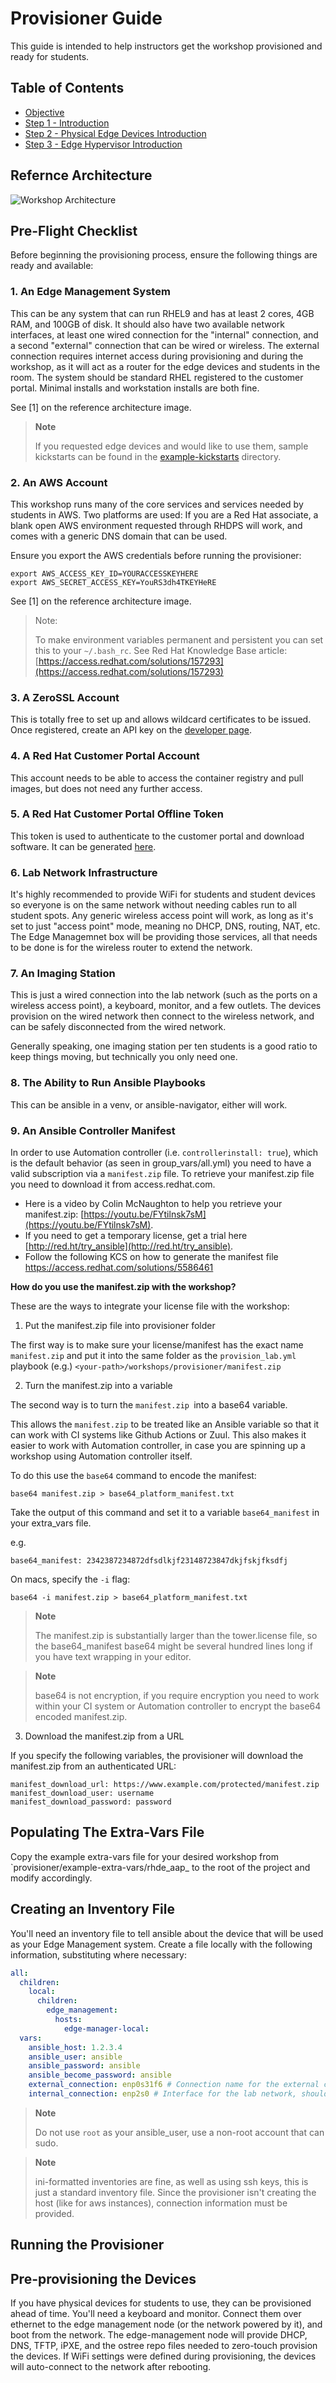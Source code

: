 # Provisioner Guide

This guide is intended to help instructors get the workshop provisioned and ready for students. 

## Table of Contents

* [Objective](#objective)
* [Step 1 - Introduction](#step-1---introduction)
* [Step 2 - Physical Edge Devices Introduction](#step-2---physical-edge-devices-introduction)
* [Step 3 - Edge Hypervisor Introduction](#step-3---edge-hypervisor-introduction)

## Refernce Architecture

![Workshop Architecture](../images/architecture.png)

## Pre-Flight Checklist

Before beginning the provisioning process, ensure the following things are ready and available:

### 1. An Edge Management System

This can be any system that can run RHEL9 and has at least 2 cores, 4GB RAM, and 100GB of disk. It should also have two available network interfaces, at least one wired connection for the "internal" connection, and a second "external" connection that can be wired or wireless. The external connection requires internet access during provisioning and during the workshop, as it will act as a router for the edge devices and students in the room. The system should be standard RHEL registered to the customer portal. Minimal installs and workstation installs are both fine.

See [1] on the reference architecture image.

>**Note**
>
> If you requested edge devices and would like to use them, sample kickstarts can be found in the [example-kickstarts](./example-kickstarts/) directory.

### 2. An AWS Account

This workshop runs many of the core services and services needed by students in AWS. Two platforms are used: If you are a Red Hat associate, a blank open AWS environment requested through RHDPS will work, and comes with a generic DNS domain that can be used.

Ensure you export the AWS credentials before running the provisioner:
```
export AWS_ACCESS_KEY_ID=YOURACCESSKEYHERE
export AWS_SECRET_ACCESS_KEY=YouRS3dh4TKEYHeRE
```

See [1] on the reference architecture image.

> Note:
>
> To make environment variables permanent and persistent you can set this to your `~/.bash_rc`.  See Red Hat Knowledge Base article: [https://access.redhat.com/solutions/157293](https://access.redhat.com/solutions/157293)

### 3. A ZeroSSL Account

This is totally free to set up and allows wildcard certificates to be issued. Once registered, create an API key on the [developer page](https://app.zerossl.com/developer).

### 4. A Red Hat Customer Portal Account

This account needs to be able to access the container registry and pull images, but does not need any further access.

### 5. A Red Hat Customer Portal Offline Token

This token is used to authenticate to the customer portal and download software. It can be generated [here](https://access.redhat.com/management/api).

### 6. Lab Network Infrastructure

It's highly recommended to provide WiFi for students and student devices so everyone is on the same network without needing cables run to all student spots. Any generic wireless access point will work, as long as it's set to just "access point" mode, meaning no DHCP, DNS, routing, NAT, etc. The Edge Managemnet box will be providing those services, all that needs to be done is for the wireless router to extend the network.

### 7. An Imaging Station

This is just a wired connection into the lab network (such as the ports on a wireless access point), a keyboard, monitor, and a few outlets. The devices provision on the wired network then connect to the wireless network, and can be safely disconnected from the wired network.

Generally speaking, one imaging station per ten students is a good ratio to keep things moving, but technically you only need one.

### 8. The Ability to Run Ansible Playbooks

This can be ansible in a venv, or ansible-navigator, either will work.

### 9. An Ansible Controller Manifest

In order to use Automation controller (i.e. `controllerinstall: true`), which is the default behavior (as seen in group_vars/all.yml) you need to have a valid subscription via a `manifest.zip` file.  To retrieve your manifest.zip file you need to download it from access.redhat.com.  

- Here is a video by Colin McNaughton to help you retrieve your manifest.zip:
 [https://youtu.be/FYtilnsk7sM](https://youtu.be/FYtilnsk7sM).
- If you need to get a temporary license, get a trial here [http://red.ht/try_ansible](http://red.ht/try_ansible).
- Follow the following KCS on how to generate the manifest file https://access.redhat.com/solutions/5586461

**How do you use the manifest.zip with the workshop?**

These are the ways to integrate your license file with the workshop:

1. Put the manifest.zip file into provisioner folder

  The first way is to make sure your license/manifest has the exact name `manifest.zip` and put it into the same folder as the `provision_lab.yml` playbook (e.g.) `<your-path>/workshops/provisioner/manifest.zip`

2. Turn the manifest.zip into a variable

  The second way is to turn the `manifest.zip `into a base64 variable.

  This allows the `manifest.zip` to be treated like an Ansible variable so that it can work with CI systems like Github Actions or Zuul.  This also makes it easier to work with Automation controller, in case you are spinning up a workshop using Automation controller itself.

  To do this use the `base64` command to encode the manifest:

  ```
  base64 manifest.zip > base64_platform_manifest.txt
  ```
  Take the output of this command and set it to a variable `base64_manifest` in your extra_vars file.

  e.g.
  ```
  base64_manifest: 2342387234872dfsdlkjf23148723847dkjfskjfksdfj
  ```

  On macs, specify the `-i` flag:
  ```
  base64 -i manifest.zip > base64_platform_manifest.txt
  ```

  >**Note**
  >
  >The manifest.zip is substantially larger than the tower.license file, so the base64_manifest base64 might be several hundred lines long if you have text wrapping in your editor.

  >**Note**
  >
  >base64 is not encryption, if you require encryption you need to work within your CI system or Automation controller to encrypt the base64 encoded manifest.zip.

3. Download the manifest.zip from a URL

  If you specify the following variables, the provisioner will download the manifest.zip from an authenticated URL:

  ```
  manifest_download_url: https://www.example.com/protected/manifest.zip
  manifest_download_user: username
  manifest_download_password: password
  ```

## Populating The Extra-Vars File
Copy the example extra-vars file for your desired workshop from `provisioner/example-extra-vars/rhde_aap_ to the root of the project and modify accordingly.


## Creating an Inventory File

You'll need an inventory file to tell ansible about the device that will be used as your Edge Management system. Create a file locally with the following information, substituting where necessary:

```yaml
all:
  children:
    local:
      children:
        edge_management:
          hosts:
            edge-manager-local:
  vars:
    ansible_host: 1.2.3.4
    ansible_user: ansible
    ansible_password: ansible
    ansible_become_password: ansible
    external_connection: enp0s31f6 # Connection name for the external connection, could be wifi
    internal_connection: enp2s0 # Interface for the lab network, should be wired
```

>**Note**
>
> Do not use `root` as your ansible_user, use a non-root account that can sudo.

>**Note**
>
> ini-formatted inventories are fine, as well as using ssh keys, this is just a standard inventory file. Since the provisioner isn't creating the host (like for aws instances), connection information must be provided.

## Running the Provisioner

## Pre-provisioning the Devices
If you have physical devices for students to use, they can be provisioned ahead of time. You'll need a keyboard and monitor. Connect them over ethernet to the edge management node (or the network powered by it), and boot from the network. The edge-management node will provide DHCP, DNS, TFTP, iPXE, and the ostree repo files needed to zero-touch provision the devices. If WiFi settings were defined during provisioning, the devices will auto-connect to the network after rebooting.





